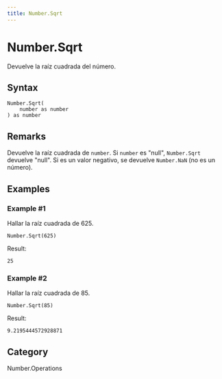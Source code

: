 ```yaml
---
title: Number.Sqrt
---
```


# Number.Sqrt


Devuelve la raíz cuadrada del número.


## Syntax

```powerquery
Number.Sqrt(
    number as number
) as number
```


## Remarks

Devuelve la raíz cuadrada de <code>number</code>.    Si <code>number</code> es "null", <code>Number.Sqrt</code> devuelve "null". Si es un valor negativo, se devuelve <code>Number.NaN</code> (no es un número).


## Examples

### Example #1 
Hallar la raíz cuadrada de 625.
```powerquery
Number.Sqrt(625)
```

Result: 
```powerquery
25
```


### Example #2 
Hallar la raíz cuadrada de 85.
```powerquery
Number.Sqrt(85)
```

Result: 
```powerquery
9.2195444572928871
```




## Category
Number.Operations
